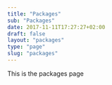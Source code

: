 ```yaml
---
title: "Packages"
sub: "Packages"
date: 2017-11-11T17:27:27+02:00
draft: false
layout: "packages"
type: "page"
slug: "packages"
---
```


This is the packages page
